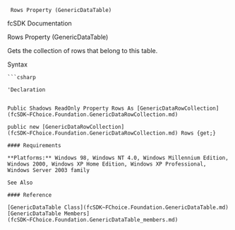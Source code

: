 ﻿     Rows Property (GenericDataTable)                                                   

fcSDK Documentation

Rows Property (GenericDataTable)

Gets the collection of rows that belong to this table.

Syntax

```vbnet
```csharp

'Declaration
 

Public Shadows ReadOnly Property Rows As [GenericDataRowCollection](fcSDK~FChoice.Foundation.GenericDataRowCollection.md)

public new [GenericDataRowCollection](fcSDK~FChoice.Foundation.GenericDataRowCollection.md) Rows {get;}

#### Requirements

**Platforms:** Windows 98, Windows NT 4.0, Windows Millennium Edition, Windows 2000, Windows XP Home Edition, Windows XP Professional, Windows Server 2003 family

See Also

#### Reference

[GenericDataTable Class](fcSDK~FChoice.Foundation.GenericDataTable.md)  
[GenericDataTable Members](fcSDK~FChoice.Foundation.GenericDataTable_members.md)